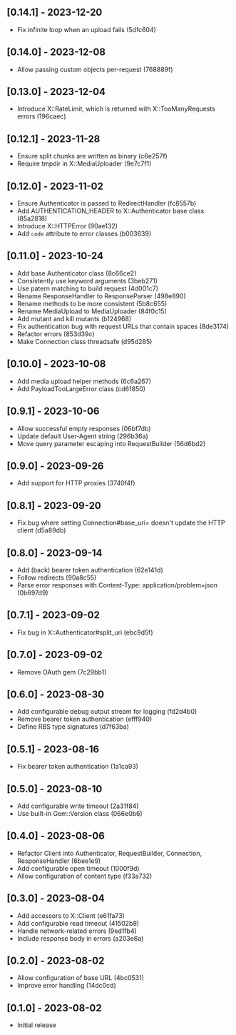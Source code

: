 ## [0.14.1] - 2023-12-20
* Fix infinite loop when an upload fails (5dfc604)

## [0.14.0] - 2023-12-08
* Allow passing custom objects per-request (768889f)

## [0.13.0] - 2023-12-04
* Introduce X::RateLimit, which is returned with X::TooManyRequests errors (196caec)

## [0.12.1] - 2023-11-28
* Ensure split chunks are written as binary (c6e257f)
* Require tmpdir in X::MediaUploader (9e7c7f1)

## [0.12.0] - 2023-11-02
* Ensure Authenticator is passed to RedirectHandler (fc8557b)
* Add AUTHENTICATION_HEADER to X::Authenticator base class (85a2818)
* Introduce X::HTTPError (90ae132)
* Add `code` attribute to error classes (b003639)

## [0.11.0] - 2023-10-24

* Add base Authenticator class (8c66ce2)
* Consistently use keyword arguments (3beb271)
* Use patern matching to build request (4d001c7)
* Rename ResponseHandler to ResponseParser (498e890)
* Rename methods to be more consistent (5b8c655)
* Rename MediaUpload to MediaUploader (84f0c15)
* Add mutant and kill mutants (b124968)
* Fix authentication bug with request URLs that contain spaces (8de3174)
* Refactor errors (853d39c)
* Make Connection class threadsafe (d95d285)

## [0.10.0] - 2023-10-08

* Add media upload helper methods (6c6a267)
* Add PayloadTooLargeError class (cd61850)

## [0.9.1] - 2023-10-06

* Allow successful empty responses (06bf7db)
* Update default User-Agent string (296b36a)
* Move query parameter escaping into RequestBuilder (56d6bd2)

## [0.9.0] - 2023-09-26

* Add support for HTTP proxies (3740f4f)

## [0.8.1] - 2023-09-20

* Fix bug where setting Connection#base_uri= doesn't update the HTTP client (d5a89db)

## [0.8.0] - 2023-09-14

* Add (back) bearer token authentication (62e141d)
* Follow redirects (90a8c55)
* Parse error responses with Content-Type: application/problem+json (0b697d9)

## [0.7.1] - 2023-09-02

* Fix bug in X::Authenticator#split_uri (ebc9d5f)

## [0.7.0] - 2023-09-02

* Remove OAuth gem (7c29bb1)

## [0.6.0] - 2023-08-30

* Add configurable debug output stream for logging (fd2d4b0)
* Remove bearer token authentication (efff940)
* Define RBS type signatures (d7f63ba)

## [0.5.1] - 2023-08-16

* Fix bearer token authentication (1a1ca93)

## [0.5.0] - 2023-08-10

* Add configurable write timeout (2a31f84)
* Use built-in Gem::Version class (066e0b6)

## [0.4.0] - 2023-08-06

* Refactor Client into Authenticator, RequestBuilder, Connection, ResponseHandler (6bee1e9)
* Add configurable open timeout (1000f9d)
* Allow configuration of content type (f33a732)

## [0.3.0] - 2023-08-04

* Add accessors to X::Client (e61fa73)
* Add configurable read timeout (41502b9)
* Handle network-related errors (9ed1fb4)
* Include response body in errors (a203e6a)

## [0.2.0] - 2023-08-02

* Allow configuration of base URL (4bc0531)
* Improve error handling (14dc0cd)

## [0.1.0] - 2023-08-02

* Initial release
